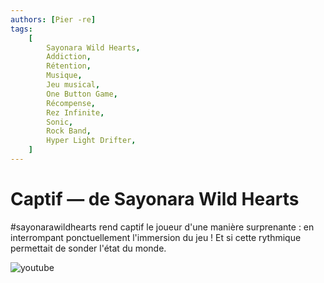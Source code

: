 ```yaml
---
authors: [Pier -re]
tags:
    [
        Sayonara Wild Hearts,
        Addiction,
        Rétention,
        Musique,
        Jeu musical,
        One Button Game,
        Récompense,
        Rez Infinite,
        Sonic,
        Rock Band,
        Hyper Light Drifter,
    ]
---
```


# Captif — de Sayonara Wild Hearts

#sayonarawildhearts rend captif le joueur d'une manière surprenante : en interrompant ponctuellement l'immersion du jeu ! Et si cette rythmique permettait de sonder l'état du monde.

![youtube](https://www.youtube.com/watch?v=ERrB69EmsNE)
